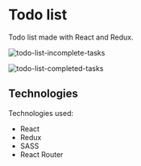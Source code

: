 # Todo list

Todo list made with React and Redux.

![todo-list-incomplete-tasks](https://user-images.githubusercontent.com/18337656/171499096-5d6be96e-5988-4f59-94b6-b6bd085b0cc1.png)

![todo-list-completed-tasks](https://user-images.githubusercontent.com/18337656/171498980-794eb152-c1e8-4112-aeac-97e8fdbd09b8.png)

## Technologies

Technologies used:

- React
- Redux
- SASS
- React Router
